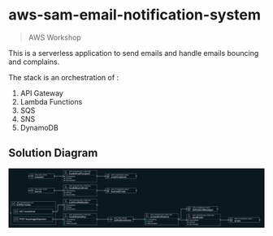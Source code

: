 # aws-sam-email-notification-system

> AWS Workshop

This is a serverless application to send emails and handle emails bouncing and complains.

The stack is an orchestration of :
   1. API Gateway
   2. Lambda Functions
   3. SQS
   4. SNS
   5. DynamoDB


## Solution Diagram

![architecture](docs/images/architecture.png)